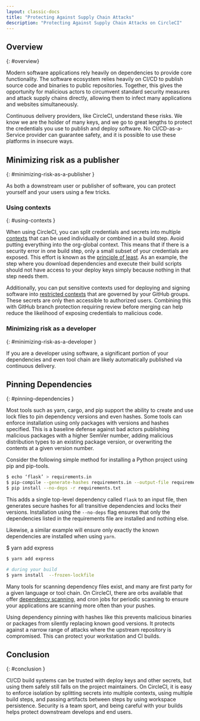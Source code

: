 ```yaml
---
layout: classic-docs
title: "Protecting Against Supply Chain Attacks"
description: "Protecting Against Supply Chain Attacks on CircleCI"
---
```


## Overview
{: #overview}

Modern software applications rely heavily on dependencies to provide core functionality. The software ecosystem relies heavily on CI/CD to publish source code and binaries to public repositories. Together, this gives the opportunity for malicious actors to circumvent standard security measures and attack supply chains directly, allowing them to infect many applications and websites simultaneously.

Continuous delivery providers, like CircleCI, understand these risks. We know we are the holder of many keys, and we go to great lengths to protect the credentials you use to publish and deploy software. No CI/CD-as-a-Service provider can guarantee safety, and it is possible to use these platforms in insecure ways.

## Minimizing risk as a publisher
{: #minimizing-risk-as-a-publisher }

As both a downstream user or publisher of software, you can protect yourself and your users using a few tricks.

### Using contexts
{: #using-contexts }

When using CircleCI, you can split credentials and secrets into multiple [contexts]({{site.baseurl}}/2.0/contexts) that can be used individually or combined in a build step. Avoid putting everything into the org-global context. This means that if there is a security error in one build step, only a small subset of your credentials are exposed. This effort is known as the [principle of least](https://en.wikipedia.org/wiki/Principle_of_least_privilege). As an example, the step where you download dependencies and execute their build scripts should not have access to your deploy keys simply because nothing in that step needs them.

Additionally, you can put sensitive contexts used for deploying and signing software into [restricted contexts]({{site.baseurl}}/2.0/contexts/#restricting-a-context) that are governed by your GitHub groups. These secrets are only then accessible to authorized users. Combining this with GitHub branch protection requiring review before merging can help reduce the likelihood of exposing credentials to malicious code.

### Minimizing risk as a developer
{: #minimizing-risk-as-a-developer }

If you are a developer using software, a significant portion of your dependencies and even tool chain are likely automatically published via continuous delivery.

## Pinning Dependencies
{: #pinning-dependencies }

Most tools such as yarn, cargo, and pip support the ability to create and use lock files to pin dependency versions and even hashes. Some tools can enforce installation using only packages with versions and hashes specified. This is a baseline defense against bad actors publishing malicious packages with a higher SemVer number, adding malicious distribution types to an existing package version, or overwriting the contents at a given version number.

Consider the following simple method for installing a Python project using pip and pip-tools.

```sh
$ echo ‘flask’ > requirements.in
$ pip-compile --generate-hashes requirements.in --output-file requirements.txt
$ pip install --no-deps -r requirements.txt
```

This adds a single top-level dependency called `flask` to an input file, then generates secure hashes for all transitive dependencies and locks their versions. Installation using the `--no-deps` flag ensures that only the dependencies listed in the requirements file are installed and nothing else.

Likewise, a similar example will ensure only exactly the known dependencies are installed when using `yarn`.

$ yarn add express

```sh
$ yarn add express

# during your build
$ yarn install  --frozen-lockfile
```

Many tools for scanning dependency files exist, and many are first party for a given language or tool chain. On CircleCI, there are orbs available that offer [dependency scanning](https://circleci.com/developer/orbs?query=&category=Security), and cron jobs for periodic scanning to ensure your applications are scanning more often than your pushes.

Using dependency pinning with hashes like this prevents malicious binaries or packages from silently replacing known good versions. It protects against a narrow range of attacks where the upstream repository is compromised. This can protect your workstation and CI builds.

## Conclusion
{: #conclusion }

CI/CD build systems can be trusted with deploy keys and other secrets, but using them safely still falls on the project maintainers. On CircleCI, it is easy to enforce isolation by splitting secrets into multiple contexts, using multiple build steps, and passing artifacts between steps by using workspace persistence. Security is a team sport, and being careful with your builds helps protect downstream develops and end users.
